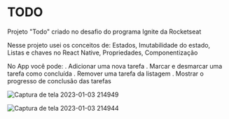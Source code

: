 # TODO

Projeto "Todo" criado no desafio do programa Ignite da Rocketseat

Nesse projeto usei os conceitos de: Estados, Imutabilidade do estado, Listas e chaves no React Native, Propriedades, Componentização

No App você pode: . Adicionar uma nova tarefa . Marcar e desmarcar uma tarefa como concluída . Remover uma tarefa da listagem . Mostrar o progresso de conclusão das tarefas

![Captura de tela 2023-01-03 214949](https://github.com/RyanHenriqueBelfort/Todo_React/assets/70604408/a7c38d18-bc37-4666-8478-d44d2c2bb36d)

![Captura de tela 2023-01-03 214944](https://github.com/RyanHenriqueBelfort/Todo_React/assets/70604408/6344ab05-85e7-4bd0-aa3c-39d9c78c0f7c)
